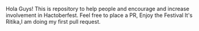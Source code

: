 Hola Guys!
This is repository to help people and encourage and increase involvement in Hactoberfest.
Feel free to place a PR, Enjoy the Festival
It's Ritika,I am doing my first pull request.
